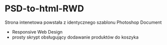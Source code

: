 # PSD-to-html-RWD

Strona intenetowa powstała z identycznego szablonu Photoshop Document

- Responsive Web Design
- prosty skrypt obsługujący dodawanie produktów do koszyka
